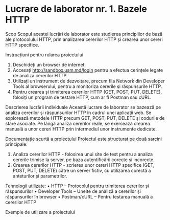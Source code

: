 # Lucrare de laborator nr. 1. Bazele HTTP

Scop
Scopul acestei lucrări de laborator este studierea principiilor de bază ale protocolului HTTP, prin analizarea cererilor HTTP și crearea unor cereri HTTP specifice.

Instrucțiuni pentru rularea proiectului
1.	Deschideți un browser de internet.
2.	Accesați http://sandbox.usm.md/login pentru a efectua cerințele legate de analiza cererilor HTTP.
3.	Utilizați un instrument de dezvoltare, precum fila Network din Developer Tools al browserului, pentru a monitoriza cererile și răspunsurile HTTP.
4.	Pentru crearea și trimiterea cererilor HTTP (GET, POST, PUT, DELETE), folosiți un program de testare HTTP, cum ar fi Postman sau cURL.

Descrierea lucrării individuale
Această lucrare de laborator se bazează pe analiza cererilor și răspunsurilor HTTP în cadrul unei aplicații web. Se explorează metodele HTTP precum GET, POST, PUT, DELETE și codurile de stare asociate. Pe lângă analiza cererilor reale, se exersează crearea manuală a unor cereri HTTP prin intermediul unor instrumente dedicate.

Documentație scurtă a proiectului
Proiectul este structurat pe două sarcini principale:
1.	Analiza cererilor HTTP - folosirea unui site de test pentru a analiza cererile trimise la server, pe baza autentificării corecte și incorecte.
2.	Crearea cererilor HTTP - scrierea unor cereri HTTP specifice (GET, POST, PUT, DELETE) către un server fictiv, cu utilizarea corectă a anteturilor și parametrilor.

Tehnologii utilizate:
•	HTTP – Protocolul pentru trimiterea cererilor și răspunsurilor
•	Developer Tools – Unelte de analiză a cererilor și răspunsurilor în browser
•	Postman/cURL – Pentru testarea manuală a cererilor HTTP

Exemple de utilizare a proiectului
